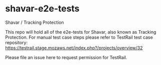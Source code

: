 # shavar-e2e-tests
Shavar / Tracking Protection

This repo will hold all of the e2e-tests for Shavar, also known as Tracking Protection.
For manual test case steps please refer to TestRail test case repository: https://testrail.stage.mozaws.net/index.php?/projects/overview/32

Please file an issue here to request permission for TestRail.
